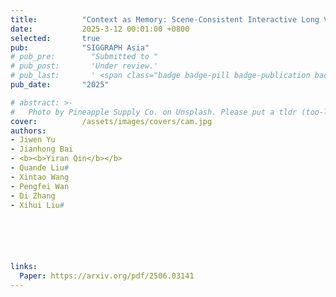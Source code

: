 ```yaml
---
title:          "Context as Memory: Scene-Consistent Interactive Long Video Generation with Memory Retrieval"
date:           2025-3-12 00:01:00 +0800
selected:       true
pub:            "SIGGRAPH Asia"
# pub_pre:        "Submitted to "
# pub_post:       'Under review.'
# pub_last:       ' <span class="badge badge-pill badge-publication badge-success">Spotlight</span>'
pub_date:       "2025"

# abstract: >-
#   Photo by Pineapple Supply Co. on Unsplash. Please put a tldr (too-long-didnt-read, 1~2 sentences) of your publication here. It is not recommended to put the actual abstract here because it is usually too long to fit in. $\LaTeX$ is supported. $a=b+c$.
cover:          /assets/images/covers/cam.jpg
authors: 
- Jiwen Yu
- Jianhong Bai
- <b><b>Yiran Qin</b></b>
- Quande Liu#
- Xintao Wang
- Pengfei Wan
- Di Zhang
- Xihui Liu#






links:
  Paper: https://arxiv.org/pdf/2506.03141
---
```

